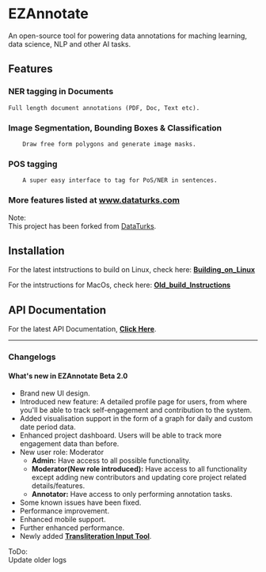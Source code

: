 # EZAnnotate

An open-source tool for powering data annotations for maching learning, data science, NLP and other AI tasks.

## Features
  ### NER tagging in Documents
	Full length document annotations (PDF, Doc, Text etc).
  ### Image Segmentation, Bounding Boxes & Classification
        Draw free form polygons and generate image masks.
  ### POS tagging
        A super easy interface to tag for PoS/NER in sentences.
  ### More features listed at www.dataturks.com

Note:  
This project has been forked from [DataTurks](https://github.com/DataTurks/DataTurks).

## Installation

For the latest intstructions to build on Linux, check here: [**Building_on_Linux**](docs/Building_on_Linux.md)

For the intstructions for MacOs, check here: [**Old_build_Instructions**](docs/Old_build_Instructions.md)

## API Documentation

For the latest API Documentation, [**Click Here**](https://docs.dataturks.com/).

<hr/>

### Changelogs

#### What's new in EZAnnotate Beta 2.0

- Brand new UI design.
- Introduced new feature: A detailed profile page for users, from where you'll be able to track self-engagement and contribution to the system.
- Added visualisation support in the form of a graph for daily and custom date period data.
- Enhanced project dashboard. Users will be able to track more engagement data than before.
- New user role: Moderator
  - **Admin:** Have access to all possible functionality.
  - **Moderator(New role introduced):** Have access to all functionality except adding new contributors and updating core project related details/features.
  - **Annotator:** Have access to only performing annotation tasks.
- Some known issues have been fixed. 
- Performance improvement.
- Enhanced mobile support.
- Further enhanced performance.
- Newly added [**Transliteration Input Tool**](https://drive.google.com/file/d/1SkXzgqftbR4Nv8xOfPyTtMy5hffFWq4c/view).

ToDo:  
Update older logs
